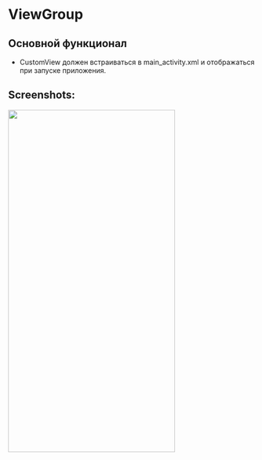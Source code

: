# ViewGroup

## Основной функционал
- CustomView должен встраиваться в main_activity.xml и отображаться при запуске приложения.


## Screenshots:
<img src="https://github.com/KonstantinSham/proba/assets/69507445/583c0019-1a00-4427-9363-223ed8c3bf00" width="340" height="699" />  <br>
